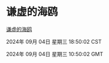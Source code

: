# 谦虚的海鸥
[谦虚的海鸥](http://219.139.196.164:56308/qxdho/course/base/hotlink/index.php)

2024年 09月 04日 星期三 18:50:02 CST

2024年 09月 04日 星期三 10:50:02 GMT

